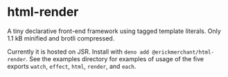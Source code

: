 # html-render

A tiny declarative front-end framework using tagged template literals. Only 1.1 kB minified and brotli compressed.

Currently it is hosted on JSR. Install with `deno add @erickmerchant/html-render`. See the examples directory for examples of usage of the five exports `watch`, `effect`, `html`, `render`, and `each`.
